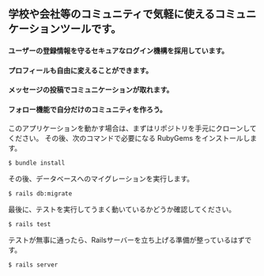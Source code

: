 ## 学校や会社等のコミュニティで気軽に使えるコミュニケーションツールです。

#### ユーザーの登録情報を守るセキュアなログイン機構を採用しています。
#### プロフィールも自由に変えることができます。
#### メッセージの投稿でコミュニケーションが取れます。
#### フォロー機能で自分だけのコミュニティを作ろう。



このアプリケーションを動かす場合は、まずはリポジトリを手元にクローンしてください。
その後、次のコマンドで必要になる RubyGems をインストールします。

```
$ bundle install
```

その後、データベースへのマイグレーションを実行します。

```
$ rails db:migrate
```

最後に、テストを実行してうまく動いているかどうか確認してください。

```
$ rails test
```

テストが無事に通ったら、Railsサーバーを立ち上げる準備が整っているはずです。
```
$ rails server
```
